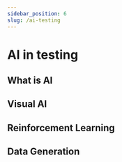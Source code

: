 ```yaml
---
sidebar_position: 6
slug: /ai-testing
---
```

# AI in testing

## What is AI


## Visual AI

## Reinforcement Learning

## Data Generation